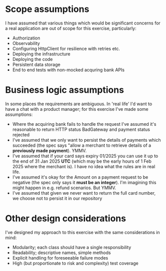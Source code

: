 # Scope assumptions

I have assumed that various things which would be significant concerns for a real application are out of scope for this exercise, particularly:
* Authorization
* Observability 
* Configuring HttpClient for resilience with retries etc.
* Deploying the infrastructure
* Deploying the code
* Persistent data storage
* End to end tests with non-mocked acquring bank APIs

# Business logic assumptions

In some places the requirements are ambiguous. In 'real life' I'd want to have a chat with a product manager; 
for this exercise I've made some assumptions:
* Where the acquiring bank fails to handle the request I've assumed it's reasonable to return HTTP status BadGateway and payment status rejected
* I've assumed that we only want to persist the details of payments which succeeded (the spec says "allow a merchant to retrieve details of a **previously made payment**). YMMV. 
* I've assumed that if your card says expiry 01/2025 you can use it up to the end of 31 Jan 2025
 **UTC** (which may be the early hours of 1 Feb 2025 where the merchant is). I have no idea what the rules are in real life. 
* I've assumed it's okay for the Amount on a payment request to be negative (the spec only says it **must be an integer**). 
I'm imagining this might happen in e.g. refund scenarios. But YMMV. 
* I've assumed that given we never want to return the full card number, we choose not to persist it in our repository
 
 # Other design considerations

 I've designed my approach to this exercise with the same considerations in mind:
 * Modularity; each class should have a single responsibility
 * Readability; descriptive names, simple methods
 * Explicit handling for foreseeable failure modes
 * High (but proportionate to risk and complexity) test coverage